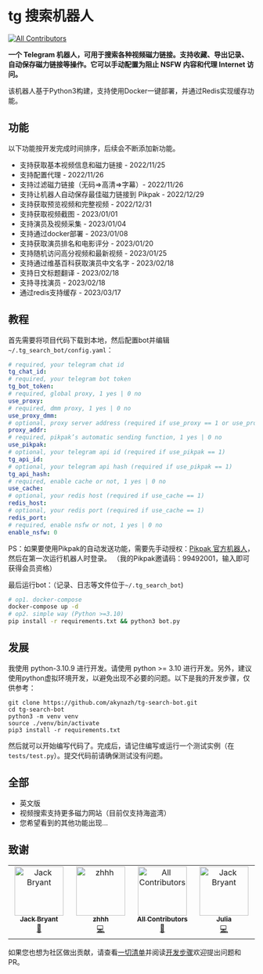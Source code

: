 # tg 搜索机器人

<!-- ALL-CONTRIBUTORS-BADGE:START - Do not remove or modify this section -->

[![All Contributors](https://img.shields.io/badge/all_contributors-4-orange.svg?style=flat-square)](#contributors-)

<!-- ALL-CONTRIBUTORS-BADGE:END -->

**一个 Telegram 机器人，可用于搜索各种视频磁力链接。支持收藏、导出记录、自动保存磁力链接等操作。它可以手动配置为阻止 NSFW 内容和代理 Internet 访问。**

该机器人基于Python3构建，支持使用Docker一键部署，并通过Redis实现缓存功能。

## 功能

以下功能按开发完成时间排序，后续会不断添加新功能。

-   支持获取基本视频信息和磁力链接 - 2022/11/25
-   支持配置代理 - 2022/11/26
-   支持过滤磁力链接（无码=>高清=>字幕）- 2022/11/26
-   支持让机器人自动保存最佳磁力链接到 Pikpak - 2022/12/29
-   支持获取预览视频和完整视频 - 2022/12/31
-   支持获取视频截图 - 2023/01/01
-   支持演员及视频采集 - 2023/01/04
-   支持通过docker部署 - 2023/01/08
-   支持获取演员排名和电影评分 - 2023/01/20
-   支持随机访问高分视频和最新视频 - 2023/01/25
-   支持通过维基百科获取演员中文名字 - 2023/02/18
-   支持日文标题翻译 - 2023/02/18
-   支持寻找演员 - 2023/02/18
-   通过redis支持缓存 - 2023/03/17

## 教程

首先需要将项目代码下载到本地，然后配置bot并编辑`~/.tg_search_bot/config.yaml`：

```yaml
# required, your telegram chat id
tg_chat_id:
# required, your telegram bot token
tg_bot_token:
# required, global proxy, 1 yes | 0 no
use_proxy:
# required, dmm proxy, 1 yes | 0 no
use_proxy_dmm:
# optional, proxy server address (required if use_proxy == 1 or use_proxy_dmm == 1)
proxy_addr:
# required, pikpak’s automatic sending function, 1 yes | 0 no
use_pikpak:
# optional, your telegram api id (required if use_pikpak == 1)
tg_api_id:
# optional, your telegram api hash (required if use_pikpak == 1)
tg_api_hash:
# required, enable cache or not, 1 yes | 0 no
use_cache:
# optional, your redis host (required if use_cache == 1)
redis_host:
# optional, your redis port (required if use_cache == 1)
redis_port:
# required, enable nsfw or not, 1 yes | 0 no
enable_nsfw: 0
```

PS：如果要使用Pikpak的自动发送功能，需要先手动授权：[Pikpak 官方机器人](https://t.me/PikPak6_Bot)，然后在第一次运行机器人时登录。 （我的Pikpak邀请码：99492001，输入即可获得会员资格）

最后运行bot：（记录、日志等文件位于`~/.tg_search_bot`)

```sh
# op1. docker-compose
docker-compose up -d
# op2. simple way (Python >=3.10)
pip install -r requirements.txt && python3 bot.py
```

## 发展

我使用 python-3.10.9 进行开发。请使用 python >= 3.10 进行开发。另外，建议使用python虚拟环境开发，以避免出现不必要的问题。以下是我的开发步骤，仅供参考：

```shell
git clone https://github.com/akynazh/tg-search-bot.git
cd tg-search-bot
python3 -m venv venv
source ./venv/bin/activate
pip3 install -r requirements.txt
```

然后就可以开始编写代码了。完成后，请记住编写或运行一个测试实例（在`tests/test.py`）。提交代码前请确保测试没有问题。

## 全部

-   英文版
-   视频搜索支持更多磁力网站（目前仅支持海盗湾）
-   您希望看到的其他功能出现...

## 致谢

<!-- ALL-CONTRIBUTORS-LIST:START - Do not remove or modify this section -->

<!-- prettier-ignore-start -->

<!-- markdownlint-disable -->

<table>
  <tbody>
    <tr>
      <td align="center" valign="top" width="14.28%"><a href="https://akynazh.site"><img src="https://avatars.githubusercontent.com/u/78672905?v=4?s=100" width="100px;" alt="Jack Bryant"/><br /><sub><b>Jack Bryant</b></sub></a><br /><a href="#maintenance-akynazh" title="Maintenance">🚧</a></td>
      <td align="center" valign="top" width="14.28%"><a href="https://github.com/z-hhh"><img src="https://avatars.githubusercontent.com/u/8455958?v=4?s=100" width="100px;" alt="zhhh"/><br /><sub><b>zhhh</b></sub></a><br /><a href="https://github.com/akynazh/tg-search-bot/commits?author=z-hhh" title="Code">💻</a></td>
      <td align="center" valign="top" width="14.28%"><a href="https://allcontributors.org"><img src="https://avatars.githubusercontent.com/u/46410174?v=4?s=100" width="100px;" alt="All Contributors"/><br /><sub><b>All Contributors</b></sub></a><br /><a href="https://github.com/akynazh/tg-search-bot/commits?author=all-contributors" title="Documentation">📖</a></td>
      <td align="center" valign="top" width="14.28%"><a href="https://github.com/JackBryant286"><img src="https://avatars.githubusercontent.com/u/113345781?v=4?s=100" width="100px;" alt="Jack Bryant"/><br /><sub><b>Julia</b></sub></a><br /><a href="https://github.com/akynazh/tg-search-bot/commits?author=JackBryant286" title="Code">💻</a></td>
    </tr>
  </tbody>
</table>

<!-- markdownlint-restore -->

<!-- prettier-ignore-end -->

<!-- ALL-CONTRIBUTORS-LIST:END -->

如果您也想为社区做出贡献，请查看[一切清单](https://github.com/akynazh/tg-search-bot#TODO)并阅读[开发步骤](https://github.com/akynazh/tg-search-bot#Development)欢迎提出问题和 PR。
